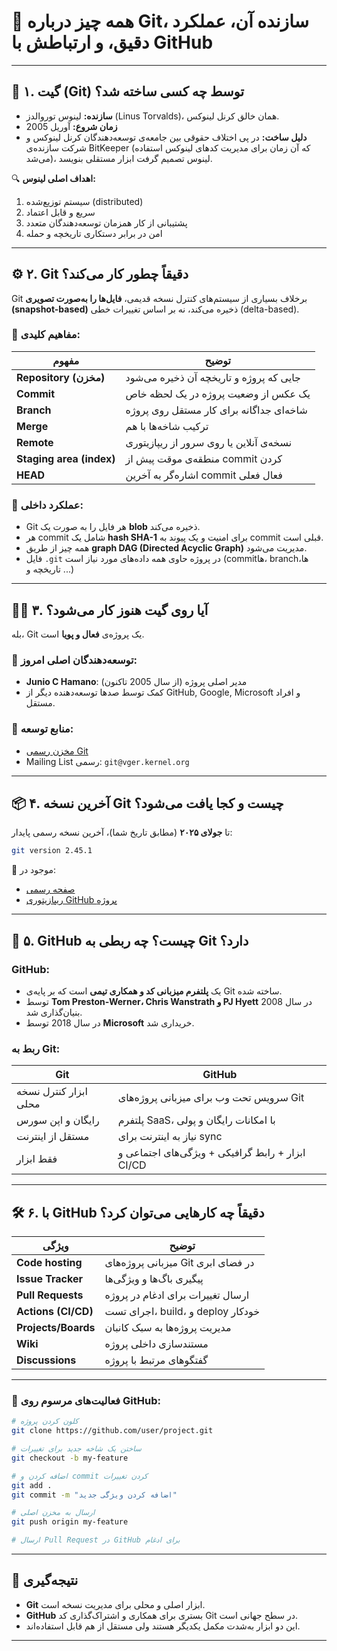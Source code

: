 # 🧠 همه چیز درباره Git، سازنده آن، عملکرد دقیق، و ارتباطش با GitHub

---

## 🧾 ۱. گیت (Git) توسط چه کسی ساخته شد؟

* **سازنده:** لینوس توروالدز (Linus Torvalds)، همان خالق کرنل لینوکس.
* **زمان شروع:** آوریل 2005
* **دلیل ساخت:** در پی اختلاف حقوقی بین جامعه‌ی توسعه‌دهندگان کرنل لینوکس و شرکت سازنده‌ی BitKeeper (که آن زمان برای مدیریت کدهای لینوکس استفاده می‌شد)، لینوس تصمیم گرفت ابزار مستقلی بنویسد.

🔍 **اهداف اصلی لینوس:**

1. سیستم توزیع‌شده (distributed)
2. سریع و قابل اعتماد
3. پشتیبانی از کار همزمان توسعه‌دهندگان متعدد
4. امن در برابر دستکاری تاریخچه و حمله

---

## ⚙️ ۲. Git دقیقاً چطور کار می‌کند؟

Git برخلاف بسیاری از سیستم‌های کنترل نسخه قدیمی، **فایل‌ها را به‌صورت تصویری (snapshot-based)** ذخیره می‌کند، نه بر اساس تغییرات خطی (delta-based).

### 📌 مفاهیم کلیدی:

| مفهوم                    | توضیح                                    |
| ------------------------ | ---------------------------------------- |
| **Repository (مخزن)**    | جایی که پروژه و تاریخچه آن ذخیره می‌شود  |
| **Commit**               | یک عکس از وضعیت پروژه در یک لحظه خاص     |
| **Branch**               | شاخه‌ای جداگانه برای کار مستقل روی پروژه |
| **Merge**                | ترکیب شاخه‌ها با هم                      |
| **Remote**               | نسخه‌ی آنلاین یا روی سرور از ریپازیتوری  |
| **Staging area (index)** | منطقه‌ی موقت پیش از commit کردن          |
| **HEAD**                 | اشاره‌گر به آخرین commit فعال فعلی       |

### 🧩 عملکرد داخلی:

* Git هر فایل را به صورت یک **blob** ذخیره می‌کند.
* هر commit شامل یک **hash SHA-1** برای امنیت و یک پیوند به commit قبلی است.
* همه چیز از طریق **graph DAG (Directed Acyclic Graph)** مدیریت می‌شود.
* فایل `.git` در پروژه حاوی همه داده‌های مورد نیاز است (commitها، branchها، تاریخچه و ...)

---

## 👨‍🔧 ۳. آیا روی گیت هنوز کار می‌شود؟

بله، Git یک پروژه‌ی **فعال و پویا** است.

### 👥 توسعه‌دهندگان اصلی امروز:

* **Junio C Hamano**: مدیر اصلی پروژه (از سال 2005 تاکنون)
* کمک توسط صدها توسعه‌دهنده دیگر از GitHub, Google, Microsoft و افراد مستقل.

### 🧾 منابع توسعه:

* [مخزن رسمی Git](https://github.com/git/git)
* Mailing List رسمی: `git@vger.kernel.org`

---

## 📦 ۴. آخرین نسخه Git چیست و کجا یافت می‌شود؟

تا **جولای ۲۰۲۵** (مطابق تاریخ شما)، آخرین نسخه رسمی پایدار:

```bash
git version 2.45.1
```

🔗 موجود در:

* [صفحه رسمی](https://git-scm.com/downloads)
* [ریپازیتوری GitHub پروژه](https://github.com/git/git)

---

## 🧭 ۵. GitHub چیست؟ چه ربطی به Git دارد؟

### GitHub:

* یک **پلتفرم میزبانی کد و همکاری تیمی** است که بر پایه‌ی Git ساخته شده.
* توسط **Tom Preston-Werner، Chris Wanstrath و PJ Hyett** در سال 2008 بنیان‌گذاری شد.
* در سال 2018 توسط **Microsoft** خریداری شد.

### ربط به Git:

| Git                   | GitHub                                           |
| --------------------- | ------------------------------------------------ |
| ابزار کنترل نسخه محلی | سرویس تحت وب برای میزبانی پروژه‌های Git          |
| رایگان و اپن سورس     | پلتفرم SaaS، با امکانات رایگان و پولی            |
| مستقل از اینترنت      | نیاز به اینترنت برای sync                        |
| فقط ابزار             | ابزار + رابط گرافیکی + ویژگی‌های اجتماعی و CI/CD |

---

## 🛠️ ۶. با GitHub دقیقاً چه کارهایی می‌توان کرد؟

| ویژگی               | توضیح                              |
| ------------------- | ---------------------------------- |
| **Code hosting**    | میزبانی پروژه‌های Git در فضای ابری |
| **Issue Tracker**   | پیگیری باگ‌ها و ویژگی‌ها           |
| **Pull Requests**   | ارسال تغییرات برای ادغام در پروژه  |
| **Actions (CI/CD)** | اجرای تست، build، و deploy خودکار  |
| **Projects/Boards** | مدیریت پروژه‌ها به سبک کانبان      |
| **Wiki**            | مستندسازی داخلی پروژه              |
| **Discussions**     | گفتگوهای مرتبط با پروژه            |

---

### 🎯 فعالیت‌های مرسوم روی GitHub:

```bash
# کلون کردن پروژه
git clone https://github.com/user/project.git

# ساختن یک شاخه جدید برای تغییرات
git checkout -b my-feature

# اضافه کردن و commit کردن تغییرات
git add .
git commit -m "اضافه کردن ویژگی جدید"

# ارسال به مخزن اصلی
git push origin my-feature

# ارسال Pull Request در GitHub برای ادغام
```

---

## 🧪 نتیجه‌گیری

* **Git** ابزار اصلی و محلی برای مدیریت نسخه است.
* **GitHub** بستری برای همکاری و اشتراک‌گذاری کد Git در سطح جهانی است.
* این دو ابزار به‌شدت مکمل یکدیگر هستند ولی مستقل از هم قابل استفاده‌اند.

---
